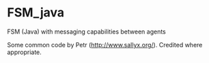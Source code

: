 # FSM_java
FSM (Java) with messaging capabilities between agents

Some common code by Petr (http://www.sallyx.org/). Credited where appropriate. 


